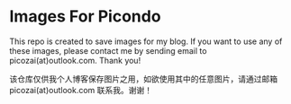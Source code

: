 # Images For Picondo

This repo is created to save images for my blog. If you want to use any of these images, please contact me by sending email to picozai(at)outlook.com. Thank you!

该仓库仅供我个人博客保存图片之用，如欲使用其中的任意图片，请通过邮箱 picozai(at)outlook.com 联系我。谢谢！

